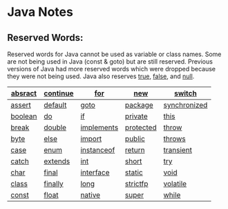 # Java Notes

## Reserved Words:
Reserved words for Java cannot be used as variable or class names. Some are not being used in Java (const & goto) but are still reserved. Previous versions of Java had more reserved words which were dropped because they were not being used. Java also reserves [true](https://en.wikipedia.org/wiki/Truth_value), [false](https://en.wikipedia.org/wiki/Truth_value), and [null](https://en.wikipedia.org/wiki/Null_pointer).

| [absract](https://en.wikipedia.org/wiki/Abstract_type) | [continue](https://en.wikipedia.org/wiki/Control_flow#Continuation_with_next_iteration) | [for](https://en.wikipedia.org/wiki/For_loop) | [new](https://en.wikipedia.org/wiki/Object_lifetime#Java) | [switch](https://en.wikipedia.org/wiki/Switch_statement) |
|---------|----------|------------|-----------|--------------|
| [assert](https://en.wikipedia.org/wiki/Assertion) | [default](https://en.wikipedia.org/wiki/Switch_statement) | [goto](https://en.wikipedia.org/wiki/Goto) | [package](https://en.wikipedia.org/wiki/Java_package) | [synchronized]() |
| [boolean](https://en.wikipedia.org/wiki/Boolean_data_type) | [do](https://en.wikipedia.org/wiki/Do_while_loop) | [if](https://en.wikipedia.org/wiki/Conditional) | [private](https://en.wikibooks.org/wiki/Java_Programming/Classes,_Objects_and_Types) | [this](https://en.wikipedia.org/wiki/This) |
| [break](https://en.wikipedia.org/wiki/Switch_statement) | [double](https://en.wikipedia.org/wiki/Double_precision) | [implements]() | [protected](https://en.wikibooks.org/wiki/Java_Programming/Classes,_Objects_and_Types) | [throw](https://en.wikipedia.org/wiki/Exception_handling_syntax#Java) |
| [byte](https://en.wikipedia.org/wiki/Byte) | [else](https://en.wikipedia.org/wiki/Conditional) | [import]() | [public](https://en.wikibooks.org/wiki/Java_Programming/Classes,_Objects_and_Types) | [throws](https://en.wikipedia.org/wiki/Exception_handling_syntax#Java) |
| [case](https://en.wikipedia.org/wiki/Switch_statement) | [enum](https://en.wikipedia.org/wiki/Enumerated_type) | [instanceof]() | [return](https://en.wikipedia.org/wiki/Method) | [transient](https://en.wikipedia.org/wiki/Transient) |
| [catch](https://en.wikipedia.org/wiki/Exception_handling_syntax) | [extends](https://en.wikipedia.org/wiki/Inheritance) | [int](https://en.wikipedia.org/wiki/Integer) | [short](https://en.wikipedia.org/wiki/Integer) | [try](https://en.wikipedia.org/wiki/Exception_handling_syntax#Java) |
| [char](https://en.wikipedia.org/wiki/Character) | [final](https://en.wikipedia.org/wiki/Final) | [interface](https://en.wikipedia.org/wiki/Interface) | [static](https://en.wikipedia.org/wiki/Static_variable) | [void](https://en.wikipedia.org/wiki/Void_type) |
| [class](https://en.wikipedia.org/wiki/Class) | [finally](https://en.wikipedia.org/wiki/Exception_handling_syntax#Java) | [long](https://en.wikipedia.org/wiki/Integer) | [strictfp](https://en.wikipedia.org/wiki/Strictfp) | [volatile](https://en.wikipedia.org/wiki/Volatile) |
| [const](https://en.wikipedia.org/wiki/Constant) | [float](https://en.wikipedia.org/wiki/Single-precision_floating-point_format) | [native](https://en.wikipedia.org/wiki/Java_Native_Interface) | [super](https://en.wikipedia.org/wiki/Inheritance) | [while](https://en.wikipedia.org/wiki/Do_while_loop) |

